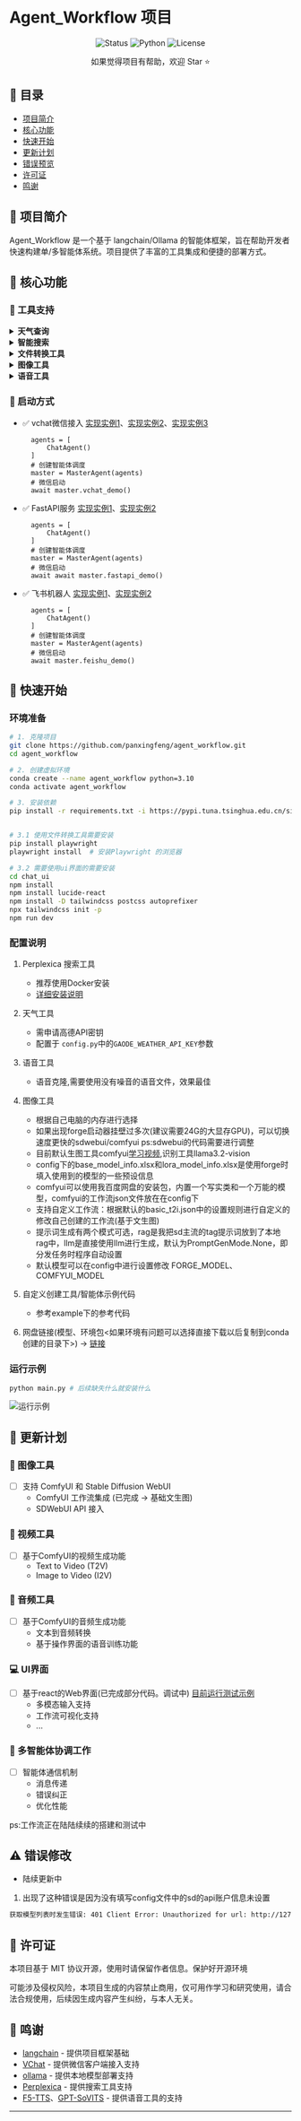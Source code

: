 # Agent_Workflow 项目

<div align="center">

![Status](https://img.shields.io/badge/status-in%20development-yellow)
![Python](https://img.shields.io/badge/python-3.10-blue)
![License](https://img.shields.io/badge/license-MIT-green)

</div>

<div align="center">

如果觉得项目有帮助，欢迎 Star ⭐️

</div>

## 📑 目录

- [项目简介](#-项目简介)
- [核心功能](#-核心功能)
- [快速开始](#-快速开始)
- [更新计划](#-更新计划)
- [错误预览](#-错误预览)
- [许可证](#-许可证)
- [鸣谢](#-鸣谢)

## 📖 项目简介

Agent_Workflow 是一个基于 langchain/Ollama 的智能体框架，旨在帮助开发者快速构建单/多智能体系统。项目提供了丰富的工具集成和便捷的部署方式。

## 🚀 核心功能

### 📌 工具支持

<details>
<summary><b>天气查询</b></summary>

- 基于高德API，需配置 `GAODE_WEATHER_API_KEY`
- [查看示例输出](https://github.com/panxingfeng/agent_chat_wechat/blob/master/images/weathertool_result.png)
</details>

<details>
<summary><b>智能搜索</b></summary>

- 基于Perplexica开源项目，建议使用Docker部署
- [Perplexica工具项目地址](https://github.com/ItzCrazyKns/Perplexica)
- [查看示例输出](https://github.com/panxingfeng/agent_chat_wechat/blob/master/images/searchtool_result1.png)
- 【重要】ollama 安装embedding模型 ollama run bge-m3】
</details>

<details>
<summary><b>文件转换工具</b></summary>

- 支持URL转PDF、PDF转其他文件格式等功能
- [控制台输出](https://github.com/panxingfeng/agent_chat_wechat/blob/master/images/pdftool_console_output.png)
- [转换结果示例](https://github.com/panxingfeng/agent_chat_wechat/blob/master/images/pdf_converter_result.png)
</details>

<details>
<summary><b>图像工具</b></summary>

- 图像识别 支持 llama3.2vision/MiniCPM/glm-edge-v
- 图像生成 支持 flux.1-dev(本地部署)、sd-3.5-large(本地部署)、sd-webui
- sdwebui 支持 forge(使用flux模型)(基于selenium实现，原生api不支持flux生成,需安装谷歌浏览器) 建议显存24G使用
- [图像识别示例输出](https://github.com/panxingfeng/agent_chat_wechat/blob/master/images/imagetool_result.png)
</details>

<details>
<summary><b>语音工具</b></summary>

- 支持 F5-TTS(需要使用一次gradio客户端进行语音文件的生成)、GPT-SoVITS
- 感谢:[F5-TTS](https://github.com/SWivid/F5-TTS) [GPT-SoVITS](https://github.com/RVC-Boss/GPT-SoVITS)

</details>

### 🔌 启动方式

- ✅ vchat微信接入 [实现实例1](./images/wechat_demo1.png)、[实现实例2](./images/wechat_demo2.png)、[实现实例3](./images/wechat_demo3.png)
  ```
    agents = [
        ChatAgent()
    ]
    # 创建智能体调度
    master = MasterAgent(agents)
    # 微信启动
    await master.vchat_demo()
  ```
- ✅ FastAPI服务 [实现实例1](./images/fastapi_demo1.png)、[实现实例2](./images/fastapi_demo2.png)
  ```
    agents = [
        ChatAgent()
    ]
    # 创建智能体调度
    master = MasterAgent(agents)
    # 微信启动
    await await master.fastapi_demo()
  ```
- ✅ 飞书机器人 [实现实例1](./images/feishu_demo1.png)、[实现实例2](./images/feishu_demo2.png)
  ```
    agents = [
        ChatAgent()
    ]
    # 创建智能体调度
    master = MasterAgent(agents)
    # 微信启动
    await master.feishu_demo()
  ```
## 🚀 快速开始

### 环境准备

```bash
# 1. 克隆项目
git clone https://github.com/panxingfeng/agent_workflow.git
cd agent_workflow

# 2. 创建虚拟环境
conda create --name agent_workflow python=3.10
conda activate agent_workflow

# 3. 安装依赖
pip install -r requirements.txt -i https://pypi.tuna.tsinghua.edu.cn/simple/


# 3.1 使用文件转换工具需要安装
pip install playwright
playwright install  # 安装Playwright 的浏览器

# 3.2 需要使用ui界面的需要安装
cd chat_ui
npm install
npm install lucide-react
npm install -D tailwindcss postcss autoprefixer
npx tailwindcss init -p
npm run dev
```

### 配置说明

1. Perplexica 搜索工具
   - 推荐使用Docker安装
   - [详细安装说明](https://github.com/ItzCrazyKns/Perplexica)

2. 天气工具
   - 需申请高德API密钥
   - 配置于 `config.py`中的`GAODE_WEATHER_API_KEY`参数

3. 语音工具
   - 语音克隆,需要使用没有噪音的语音文件，效果最佳

4. 图像工具
   - 根据自己电脑的内存进行选择
   - 如果出现forge启动器挂壁过多次(建议需要24G的大显存GPU)，可以切换速度更快的sdwebui/comfyui ps:sdwebui的代码需要进行调整
   - 目前默认生图工具comfyui[学习视频](https://www.bilibili.com/video/BV1nMzEYZEr8/?vd_source=eec5d1b28cc06356bee610d63672dca2),识别工具llama3.2-vision
   - config下的base_model_info.xlsx和lora_model_info.xlsx是使用forge时填入使用到的模型的一些预设信息
   - comfyui可以使用我百度网盘的安装包，内置一个写实类和一个万能的模型，comfyui的工作流json文件放在在config下
   - 支持自定义工作流：根据默认的basic_t2i.json中的设置规则进行自定义的修改自己创建的工作流(基于文生图)
   - 提示词生成有两个模式可选，rag是我把sd主流的tag提示词放到了本地rag中，llm是直接使用llm进行生成，默认为PromptGenMode.None，即分发任务时程序自动设置
   - 默认模型可以在config中进行设置修改 FORGE_MODEL、COMFYUI_MODEL

5. 自定义创建工具/智能体示例代码
   - 参考example下的参考代码
    
6. 网盘链接(模型、环境包<如果环境有问题可以选择直接下载以后复制到conda创建的目录下>) -> [链接](https://pan.baidu.com/s/1NL8GLMGwu7jjuI0k-iAvtg?pwd=sczs)

### 运行示例
```bash
python main.py # 后续缺失什么就安装什么
```

![运行示例](./images/main_result.png)

## 📅 更新计划

### 🎨 图像工具
- [ ] 支持 ComfyUI 和 Stable Diffusion WebUI
   - ComfyUI 工作流集成 (已完成 -> 基础文生图) 
   - SDWebUI API 接入

### 🎥 视频工具
- [ ] 基于ComfyUI的视频生成功能
   - Text to Video (T2V)
   - Image to Video (I2V)

### 🎵 音频工具
- [ ] 基于ComfyUI的音频生成功能
   - 文本到音频转换
   - 基于操作界面的语音训练功能

### 💻 UI界面
- [ ] 基于react的Web界面(已完成部分代码。调试中) [目前运行测试示例](https://pan.baidu.com/s/1an4h0TU4vgv0TANCcAfFvQ?pwd=fa8a)
   - 多模态输入支持
   - 工作流可视化支持
   - ...

### 🤖 多智能体协调工作
- [ ] 智能体通信机制
  - 消息传递
  - 错误纠正
  - 优化性能

ps:工作流正在陆陆续续的搭建和测试中

## ⚠️ 错误修改

- 陆续更新中

1. 出现了这种错误是因为没有填写config文件中的sd的api账户信息未设置
```bash
获取模型列表时发生错误: 401 Client Error: Unauthorized for url: http://127.0.0.1:7862/sdapi/v1/sd-models
```

## 📄 许可证

本项目基于 MIT 协议开源，使用时请保留作者信息。保护好开源环境

可能涉及侵权风险，本项目生成的内容禁止商用，仅可用作学习和研究使用，请合法合规使用，后续因生成内容产生纠纷，与本人无关。

## 🙏 鸣谢

- [langchain](https://github.com/langchain-ai/langchain) - 提供项目框架基础
- [VChat](https://github.com/z2z63/VChat) - 提供微信客户端接入支持
- [ollama](https://github.com/ollama/ollama) - 提供本地模型部署支持
- [Perplexica](https://github.com/ItzCrazyKns/Perplexica) - 提供搜索工具支持
- [F5-TTS](https://github.com/SWivid/F5-TTS)、[GPT-SoVITS](https://github.com/RVC-Boss/GPT-SoVITS) - 提供语音工具的支持
---
